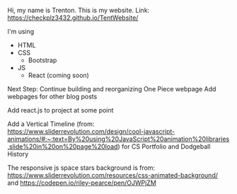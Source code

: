 Hi, my name is Trenton. This is my website.
Link: https://checkplz3432.github.io/TentWebsite/

I'm using
- HTML
- CSS
  - Bootstrap
- JS
  - React (coming soon)

Next Step:
Continue building and reorganizing One Piece webpage
Add webpages for other blog posts

Add react.js to project at some point

Add a Vertical Timeline (from: https://www.sliderrevolution.com/design/cool-javascript-animations/#:~:text=By%20using%20JavaScript%20animation%20libraries,slide%20in%20on%20page%20load) for CS Portfolio and Dodgeball History

The responsive js space stars background is from: https://www.sliderrevolution.com/resources/css-animated-background/ and https://codepen.io/riley-pearce/pen/OJWPjZM
